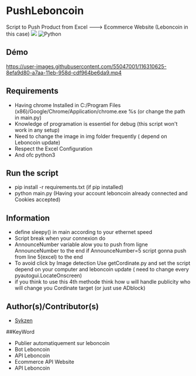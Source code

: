 # PushLeboncoin
Script to Push Product from Excel ---> Ecommerce Website (Leboncoin in this case)
<img src="https://img.icons8.com/color/48/000000/python.png"/>
![Python](https://img.shields.io/badge/-Python-yellow)
## Démo


https://user-images.githubusercontent.com/55047001/116310625-8efa9d80-a7aa-11eb-958d-cdf964be6da9.mp4



## Requirements

- Having chrome Installed in C:/Program Files (x86)/Google/Chrome/Application/chrome.exe %s (or change the path in main.py)
- Knowledge of programation is essentiel for debug (this script won't work in any setup)
- Need to change the image in img folder frequently ( depend on Leboncoin update)
- Respect the Excel Configuration 
- And ofc python3
## Run the script
- pip install -r requirements.txt (if pip installed)
- python main.py (Having your account leboncoin already connected and Cookies accepted)






## Information
- define sleepy() in main according to your ethernet speed
- Script break when your connexion do
- AnnounceNumber variable alow you to push from ligne AnnounceNumber to the end if AnnounceNumber=5 script gonna push from line 5(excel) to the end
- To avoid click by Image detection Use getCordinate.py and set the script depend on your computer and leboncoin update ( need to change every pyautogui.LocateOnscreen)
- if you think to use this 4th methode think how u will handle publicity who will change you Cordinate target (or just use ADblock)


## Author(s)/Contributor(s)
- [Sykzen](https://github.com/Sykzen) 


##KeyWord
- Publier automatiquement sur leboncoin
- Bot Leboncoin
- API Leboncoin
- Ecommerce API Website
- API Leboncoin
